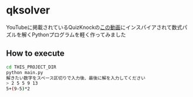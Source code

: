 # qksolver

YouTubeに掲載されているQuizKnockの[この動画](https://www.youtube.com/watch?v=4mh9qsH0Zhs)にインスパイアされて数式パズルを解くPythonプログラムを軽く作ってみました

## How to execute

```bash
cd THIS_PROJECT_DIR
python main.py
解きたい数字をスペース区切りで入力後、最後に解を入力してください
> 2 5 5 9 13
5+(9-5)*2
```
